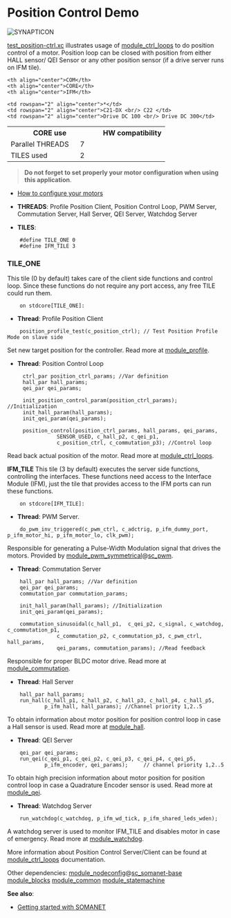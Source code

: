 Position Control Demo
=========================
![SYNAPTICON](https://s3-eu-west-1.amazonaws.com/synapticon-resources/images/logos/synapticon_fullname_blackoverwhite_280x48.png)

[test_position-ctrl.xc](https://github.com/synapticon/sc_sncn_motorctrl_sin/blob/master/test_position-ctrl/src/test_position-ctrl.xc) illustrates usage of [module_ctrl_loops][module_ctrl_loops] to do position control of a motor. Position loop can be closed with position from either HALL sensor/ QEI Sensor or any other position sensor (if a drive server runs on IFM tile).


<table align="center" cellpadding="5" width="80%">
<tr>
    <th colspan="2">CORE use</th>
    <td rowspan="3" width="1px"></td>
    <th colspan="3">HW compatibility</th>
</tr>
<tr>
    <td>Parallel THREADS</td>
    <td width="30px" align="center"> 7 </td>

    <th align="center">COM</th>
    <th align="center">CORE</th>
    <th align="center">IFM</th>
</tr>
<tr>
    <td>TILES used</td>
    <td width="30px" align="center"> 2 </td>

    <td rowspan="2" align="center">*</td>
    <td rowspan="2" align="center">C21-DX <br/> C22 </td>
    <td rowspan="2" align="center">Drive DC 100 <br/> Drive DC 300</td>
</tr>
</table>

> **Do not forget to set properly your motor configuration when using this application**.

<!-- - [Configure your node]() -->
- [How to configure your motors][how_to_configure_motors]

- **THREADS**: Profile Position Client, Position Control Loop, PWM Server, Commutation Server, Hall Server, QEI Server, Watchdog Server
- **TILES**:
```
	#define TILE_ONE 0
	#define IFM_TILE 3  
```
### **TILE_ONE**
This tile (0 by default) takes care of the client side functions and control loop. Since these functions do not require any port access, any free TILE could run them.
```
	on stdcore[TILE_ONE]:
```
- **Thread**: Profile Position Client
```
	position_profile_test(c_position_ctrl); // Test Position Profile Mode on slave side
```
Set new target position for the controller. Read more at [module_profile][module_profile].

- **Thread**: Position Control Loop
```
	 ctrl_par position_ctrl_params; //Var definition
	 hall_par hall_params;
	 qei_par qei_params;

	 init_position_control_param(position_ctrl_params); //Initialization
	 init_hall_param(hall_params);
	 init_qei_param(qei_params);

	 position_control(position_ctrl_params, hall_params, qei_params, 
				SENSOR_USED, c_hall_p2, c_qei_p1,
				c_position_ctrl, c_commutation_p3); //Control loop
```
Read back actual position of the motor. Read more at [module_ctrl_loops][module_ctrl_loops].

**IFM_TILE** 
This tile (3 by default) executes the server side functions, controlling the interfaces. These functions need access to the Interface Module (IFM), just the tile that provides access to the IFM ports can run these functions.  
```
	on stdcore[IFM_TILE]: 
```
- **Thread**: PWM Server.
```
	do_pwm_inv_triggered(c_pwm_ctrl, c_adctrig, p_ifm_dummy_port, p_ifm_motor_hi, p_ifm_motor_lo, clk_pwm);
```
Responsible for generating a Pulse-Width Modulation signal that drives the motors. Provided by [module_pwm_symmetrical][module_pwm_symmetrical]@[sc_pwm][sc_pwm].

- **Thread**: Commutation Server 
```
	hall_par hall_params; //Var definition
	qei_par qei_params;
	commutation_par commutation_params;

	init_hall_param(hall_params); //Initialization
	init_qei_param(qei_params);

	commutation_sinusoidal(c_hall_p1,  c_qei_p2, c_signal, c_watchdog, c_commutation_p1,
				c_commutation_p2, c_commutation_p3, c_pwm_ctrl, hall_params,
				qei_params, commutation_params); //Read feedback
```
Responsible for proper BLDC motor drive. Read more at [module_commutation][module_commutation].

- **Thread**: Hall Server
```
	hall_par hall_params;
	run_hall(c_hall_p1, c_hall_p2, c_hall_p3, c_hall_p4, c_hall_p5,
			p_ifm_hall, hall_params); //Channel priority 1,2..5
```
To obtain information about motor position for position control loop in case a Hall sensor is used. Read more at [module_hall][module_hall].

- **Thread**: QEI Server
```
	qei_par qei_params;
	run_qei(c_qei_p1, c_qei_p2, c_qei_p3, c_qei_p4, c_qei_p5,
			p_ifm_encoder, qei_params);  	// channel priority 1,2..5
```
To obtain high precision information about motor position for position control loop in case a Quadrature Encoder sensor is used. Read more at [module_qei][module_qei].

- **Thread**: Watchdog Server
```
	run_watchdog(c_watchdog, p_ifm_wd_tick, p_ifm_shared_leds_wden);
```
A watchdog server is used to monitor IFM_TILE and disables motor in case of emergency. Read more at [module_watchdog][module_watchdog].


More information about Position Control Server/Client can be found at [module_ctrl_loops][module_ctrl_loops] documentation.

Other dependencies: [module_nodeconfig][module_nodeconfig]@[sc_somanet-base][sc_somanet-base] [module_blocks][module_blocks] [module_common][module_common] [module_statemachine][module_statemachine] 

**See also**:

- [Getting started with SOMANET][getting_started_somanet]    


[sc_sncn_ethercat]:https://github.com/synapticon/sc_sncn_ethercat
[sc_pwm]: https://github.com/synapticon/sc_pwm
[sc_somanet-base]: https://github.com/synapticon/sc_somanet-base

[module_adc]: https://github.com/synapticon/sc_sncn_motorctrl_sin/tree/master/module_adc
[module_hall]: https://github.com/synapticon/sc_sncn_motorctrl_sin/tree/master/module_hall
[module_watchdog]: https://github.com/synapticon/sc_sncn_motorctrl_sin/tree/master/module_watchdog
[modle_ecat_drive]: https://github.com/synapticon/sc_sncn_motorctrl_sin/tree/master/module_ecat_drive
[module_ctrl_loops]: https://github.com/synapticon/sc_sncn_motorctrl_sin/tree/master/module_ctrl_loops
[module_blocks]: https://github.com/synapticon/sc_sncn_motorctrl_sin/tree/master/module_blocks
[module_qei]: https://github.com/synapticon/sc_sncn_motorctrl_sin/tree/master/module_qei
[module_commutation]: https://github.com/synapticon/sc_sncn_motorctrl_sin/tree/master/module_commutation
[module_gpio]: https://github.com/synapticon/sc_sncn_motorctrl_sin/tree/master/module_gpio
[module_common]: https://github.com/synapticon/sc_sncn_motorctrl_sin/tree/master/module_common
[module_statemachine]: https://github.com/synapticon/sc_sncn_motorctrl_sin/tree/master/module_statemachine
[module_homing]: https://github.com/synapticon/sc_sncn_motorctrl_sin/tree/master/module_homing
[module_profile]:https://github.com/synapticon/sc_sncn_motorctrl_sin/tree/master/module_profile

[module_ethercat]: https://github.com/synapticon/sc_sncn_ethercat/tree/master/module_ethercat

[module_pwm_symmetrical]: https://github.com/synapticon/sc_pwm/tree/master/module_pwm_symmetrical

[module_nodeconfig]: https://github.com/synapticon/sc_somanet-base/tree/master/module_nodeconfig

[how_to_configure_motors]: https://github.com/synapticon/sc_sncn_motorctrl_sin/blob/master/howto/HOW_TO_CONFIGURE_MOTORS.md
[getting_started_somanet]: http://doc.synapticon.com/wiki/index.php/Category:Getting_Started_with_SOMANET
